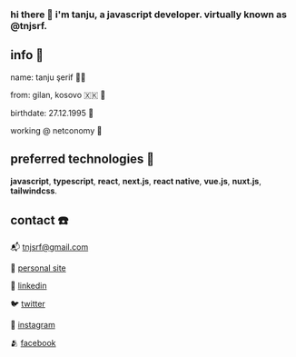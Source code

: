 ### hi there 👋 i'm tanju, a javascript developer. virtually known as @tnjsrf.


## info 🧍

name: tanju şerif 🙋‍♂️

from: gilan, kosovo 🇽🇰 🤟

birthdate: 27.12.1995 🎂

working @ netconomy :gem:


## preferred technologies 🚀

**javascript**, **typescript**, **react**, **next.js**, **react native**, **vue.js**, **nuxt.js**, **tailwindcss**.

## contact ☎️

📬 [tnjsrf@gmail.com](mailto:tnjsrf@gmail.com)

🤵 [personal site](https://www.tnjsrf.com)

📖 [linkedin](https://www.linkedin.com/in/tnjsrf)

🐦 [twitter](https://www.twitter.com/tnjsrf)

📸 [instagram](https://www.instagram.com/tnjsrf)

🫂 [facebook](https://www.facebook.com/tnjsrf)



